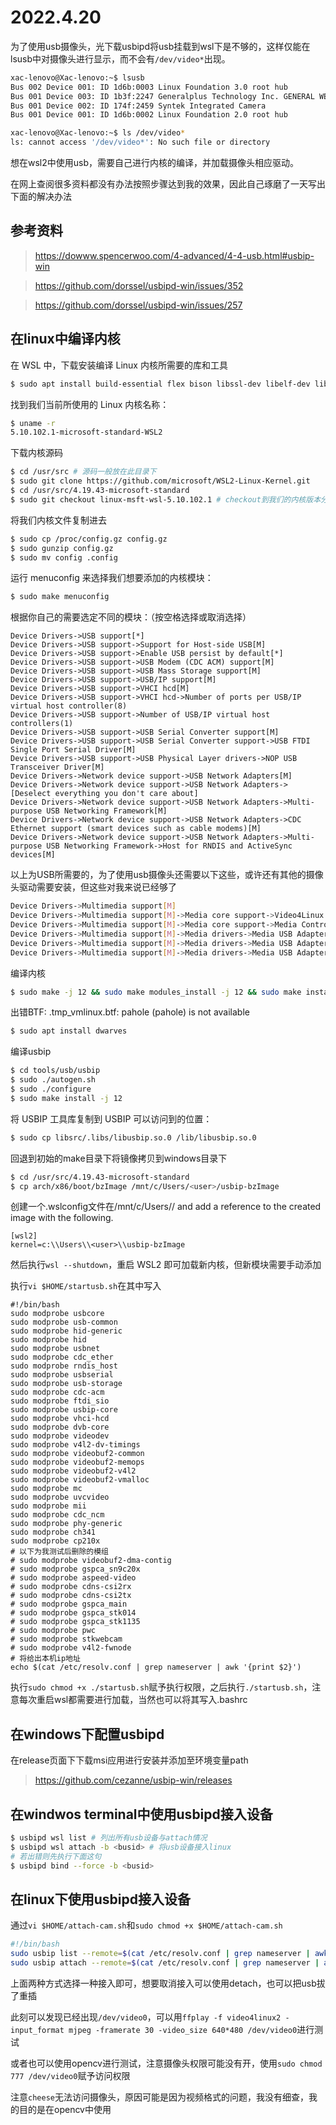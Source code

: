 # 2022.4.20

为了使用usb摄像头，光下载usbipd将usb挂载到wsl下是不够的，这样仅能在lsusb中对摄像头进行显示，而不会有`/dev/video*`出现。

```bash
xac-lenovo@Xac-lenovo:~$ lsusb
Bus 002 Device 001: ID 1d6b:0003 Linux Foundation 3.0 root hub
Bus 001 Device 003: ID 1b3f:2247 Generalplus Technology Inc. GENERAL WEBCAM
Bus 001 Device 002: ID 174f:2459 Syntek Integrated Camera
Bus 001 Device 001: ID 1d6b:0002 Linux Foundation 2.0 root hub

xac-lenovo@Xac-lenovo:~$ ls /dev/video*
ls: cannot access '/dev/video*': No such file or directory
```

想在wsl2中使用usb，需要自己进行内核的编译，并加载摄像头相应驱动。

在网上查阅很多资料都没有办法按照步骤达到我的效果，因此自己琢磨了一天写出下面的解决办法

## 参考资料

> https://dowww.spencerwoo.com/4-advanced/4-4-usb.html#usbip-win

> https://github.com/dorssel/usbipd-win/issues/352

> https://github.com/dorssel/usbipd-win/issues/257

## 在linux中编译内核

在 WSL 中，下载安装编译 Linux 内核所需要的库和工具

```bash
$ sudo apt install build-essential flex bison libssl-dev libelf-dev libncurses-dev autoconf libudev-dev libtool
```

找到我们当前所使用的 Linux 内核名称：

```bash
$ uname -r
5.10.102.1-microsoft-standard-WSL2
```

下载内核源码

```bash
$ cd /usr/src # 源码一般放在此目录下
$ sudo git clone https://github.com/microsoft/WSL2-Linux-Kernel.git 
$ cd /usr/src/4.19.43-microsoft-standard
$ sudo git checkout linux-msft-wsl-5.10.102.1 # checkout到我们的内核版本分支
```

将我们内核文件复制进去

```bash
$ sudo cp /proc/config.gz config.gz
$ sudo gunzip config.gz
$ sudo mv config .config
```

运行 menuconfig 来选择我们想要添加的内核模块：

```bash
$ sudo make menuconfig
```

根据你自己的需要选定不同的模块：（按空格选择或取消选择）

```
Device Drivers->USB support[*]
Device Drivers->USB support->Support for Host-side USB[M]
Device Drivers->USB support->Enable USB persist by default[*]
Device Drivers->USB support->USB Modem (CDC ACM) support[M]
Device Drivers->USB support->USB Mass Storage support[M]
Device Drivers->USB support->USB/IP support[M]
Device Drivers->USB support->VHCI hcd[M]
Device Drivers->USB support->VHCI hcd->Number of ports per USB/IP virtual host controller(8)
Device Drivers->USB support->Number of USB/IP virtual host controllers(1)
Device Drivers->USB support->USB Serial Converter support[M]
Device Drivers->USB support->USB Serial Converter support->USB FTDI Single Port Serial Driver[M]
Device Drivers->USB support->USB Physical Layer drivers->NOP USB Transceiver Driver[M]
Device Drivers->Network device support->USB Network Adapters[M]
Device Drivers->Network device support->USB Network Adapters->[Deselect everything you don't care about]
Device Drivers->Network device support->USB Network Adapters->Multi-purpose USB Networking Framework[M]
Device Drivers->Network device support->USB Network Adapters->CDC Ethernet support (smart devices such as cable modems)[M]
Device Drivers->Network device support->USB Network Adapters->Multi-purpose USB Networking Framework->Host for RNDIS and ActiveSync devices[M]
```

以上为USB所需要的，为了使用usb摄像头还需要以下这些，或许还有其他的摄像头驱动需要安装，但这些对我来说已经够了

```bash
Device Drivers->Multimedia support[M]
Device Drivers->Multimedia support[M]->Media core support->Video4Linux core[M]
Device Drivers->Multimedia support[M]->Media core support->Media Controller API[*]
Device Drivers->Multimedia support[M]->Media drivers->Media USB Adapters[*]
Device Drivers->Multimedia support[M]->Media drivers->Media USB Adapters[*]->USB Video Class(UVC)[M]
Device Drivers->Multimedia support[M]->Media drivers->Media USB Adapters[*]->UVC input evnets device support[*]
```

编译内核

```bash
$ sudo make -j 12 && sudo make modules_install -j 12 && sudo make install -j 12
```

出错BTF: .tmp_vmlinux.btf: pahole (pahole) is not available

```bash
$ sudo apt install dwarves
```

编译usbip

```bash
$ cd tools/usb/usbip
$ sudo ./autogen.sh
$ sudo ./configure
$ sudo make install -j 12
```

将 USBIP 工具库复制到 USBIP 可以访问到的位置：

```bash
$ sudo cp libsrc/.libs/libusbip.so.0 /lib/libusbip.so.0
```

回退到初始的make目录下将镜像拷贝到windows目录下

```bash
$ cd /usr/src/4.19.43-microsoft-standard
$ cp arch/x86/boot/bzImage /mnt/c/Users/<user>/usbip-bzImage
```

创建一个.wslconfig文件在/mnt/c/Users/<user>/ and add a reference to the created image with the following.

```
[wsl2]
kernel=c:\\Users\\<user>\\usbip-bzImage
```

然后执行`wsl --shutdown`，重启 WSL2 即可加载新内核，但新模块需要手动添加


执行`vi $HOME/startusb.sh`在其中写入

```
#!/bin/bash
sudo modprobe usbcore
sudo modprobe usb-common
sudo modprobe hid-generic
sudo modprobe hid
sudo modprobe usbnet
sudo modprobe cdc_ether
sudo modprobe rndis_host
sudo modprobe usbserial
sudo modprobe usb-storage
sudo modprobe cdc-acm
sudo modprobe ftdi_sio
sudo modprobe usbip-core
sudo modprobe vhci-hcd
sudo modprobe dvb-core
sudo modprobe videodev
sudo modprobe v4l2-dv-timings
sudo modprobe videobuf2-common
sudo modprobe videobuf2-memops
sudo modprobe videobuf2-v4l2
sudo modprobe videobuf2-vmalloc
sudo modprobe mc
sudo modprobe uvcvideo
sudo modprobe mii
sudo modprobe cdc_ncm
sudo modprobe phy-generic
sudo modprobe ch341
sudo modprobe cp210x
# 以下为我测试后删除的模组
# sudo modprobe videobuf2-dma-contig
# sudo modprobe gspca_sn9c20x
# sudo modprobe aspeed-video
# sudo modprobe cdns-csi2rx
# sudo modprobe cdns-csi2tx
# sudo modprobe gspca_main
# sudo modprobe gspca_stk014
# sudo modprobe gspca_stk1135
# sudo modprobe pwc
# sudo modprobe stkwebcam
# sudo modprobe v4l2-fwnode
# 将给出本机ip地址
echo $(cat /etc/resolv.conf | grep nameserver | awk '{print $2}')
```

执行`sudo chmod +x ./startusb.sh`赋予执行权限，之后执行`./startusb.sh`，注意每次重启wsl都需要进行加载，当然也可以将其写入.bashrc

## 在windows下配置usbipd

在release页面下下载msi应用进行安装并添加至环境变量path

> https://github.com/cezanne/usbip-win/releases

## 在windwos terminal中使用usbipd接入设备

```bash
$ usbipd wsl list # 列出所有usb设备与attach情况
$ usbipd wsl attach -b <busid> # 将usb设备接入linux
# 若出错则先执行下面这句
$ usbipd bind --force -b <busid>
```

## 在linux下使用usbipd接入设备

通过`vi $HOME/attach-cam.sh`和`sudo chmod +x $HOME/attach-cam.sh`

```bash
#!/bin/bash
sudo usbip list --remote=$(cat /etc/resolv.conf | grep nameserver | awk '{print $2}')
sudo usbip attach --remote=$(cat /etc/resolv.conf | grep nameserver | awk '{print $2}') --busid=2-6  # 我的摄像头是2-6
```

上面两种方式选择一种接入即可，想要取消接入可以使用detach，也可以把usb拔了重插

此刻可以发现已经出现`/dev/video0`，可以用`ffplay -f video4linux2 -input_format mjpeg -framerate 30 -video_size 640*480 /dev/video0`进行测试

或者也可以使用opencv进行测试，注意摄像头权限可能没有开，使用`sudo chmod 777 /dev/video0`赋予访问权限

注意`cheese`无法访问摄像头，原因可能是因为视频格式的问题，我没有细查，我的目的是在opencv中使用
